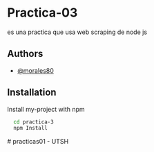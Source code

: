
# Practica-03

es una practica que usa web scraping de node js 

## Authors

- [@morales80](https://www.github.com/morales80)


## Installation

Install my-project with npm

```bash
  cd practica-3
  npm Install
```
#   p r a c t i c a s 0 1   -   U T S H  
 